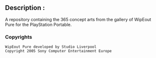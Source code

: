 ## Description :
A repository containing the 365 concept arts from the gallery of WipEout Pure for the PlayStation Portable.

### Copyrights
```
WipEout Pure developed by Studio Liverpool
Copyright 2005 Sony Computer Entertainment Europe
```
